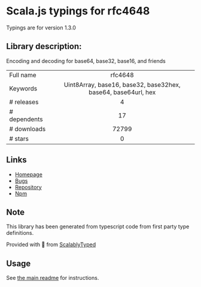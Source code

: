 
# Scala.js typings for rfc4648

Typings are for version 1.3.0

## Library description:
Encoding and decoding for base64, base32, base16, and friends

|                    |                 |
| ------------------ | :-------------: |
| Full name          | rfc4648 |
| Keywords           | Uint8Array, base16, base32, base32hex, base64, base64url, hex |
| # releases         | 4 |
| # dependents       | 17 |
| # downloads        | 72799 |
| # stars            | 0 |

## Links
- [Homepage](https://github.com/swansontec/rfc4648.js#readme)
- [Bugs](https://github.com/swansontec/rfc4648.js/issues)
- [Repository](https://github.com/swansontec/rfc4648.js)
- [Npm](https://www.npmjs.com/package/rfc4648)
    


## Note
This library has been generated from typescript code from first party type definitions.

Provided with :purple_heart: from [ScalablyTyped](https://github.com/oyvindberg/ScalablyTyped)

## Usage
See [the main readme](../../readme.md) for instructions.


